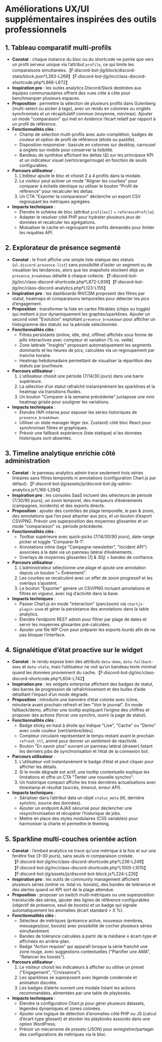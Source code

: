 # Améliorations UX/UI supplémentaires inspirées des outils professionnels

## 1. Tableau comparatif multi-profils
- **Constat** : chaque instance du bloc ou du shortcode ne pointe que vers un profil serveur unique via l’attribut `profile`, ce qui limite les comparaisons simultanées.【F:discord-bot-jlg/block/discord-stats/block.json†L263-L269】【F:discord-bot-jlg/inc/class-discord-shortcode.php†L666-L672】
- **Inspiration pro** : les suites analytics Discord/Slack destinées aux équipes communautaires offrent des vues côte à côte pour benchmarquer plusieurs espaces.
- **Proposition** : permettre la sélection de plusieurs profils dans Gutenberg (multi-select ou picker à tags), avec un rendu en colonnes ou onglets synchronisés et un récapitulatif commun (moyenne, min/max). Ajouter un mode "comparaison" qui met en évidence l’écart relatif par rapport à un profil de référence.
- **Fonctionnalités clés** :
  - Champ de sélection multi-profils avec auto-complétion, badges de couleur et option de profil de référence (étoile ou pastille).
  - Disposition responsive : bascule en colonnes sur desktop, carrousel à onglets sur mobile pour conserver la lisibilité.
  - Bandeau de synthèse affichant les deltas (∆) sur les principaux KPI et un indicateur visuel (vert/orange/rouge) en fonction de seuils configurables.
- **Parcours utilisateur** :
  1. L’éditeur ajoute le bloc et choisit 2 à 4 profils dans la modale.
  2. Le visiteur peut activer un mode "Aligner les courbes" pour comparer à échelle identique ou utiliser le bouton "Profil de référence" pour recalculer les deltas.
  3. Un CTA "Exporter la comparaison" déclenche un export CSV regroupant les métriques agrégées.
- **Impacts techniques** :
  - Étendre le schéma de bloc (attribut `profiles[]` + `referenceProfile`).
  - Adapter le resolver côté PHP pour hydrater plusieurs jeux de données et recalculer les agrégations.
  - Mutualiser le cache en regroupant les profils demandés pour limiter les requêtes API.

## 2. Explorateur de présence segmenté
- **Constat** : le front affiche une simple liste statique des statuts (`ul.discord-presence-list`) sans possibilité d’isoler un segment ou de visualiser les tendances, alors que les snapshots stockent déjà un `presence_breakdown` détaillé à chaque collecte.【F:discord-bot-jlg/inc/class-discord-shortcode.php†L872-L939】【F:discord-bot-jlg/inc/class-discord-analytics.php†L123-L155】
- **Inspiration pro** : les dashboards RH/CSM proposent des filtres par statut, heatmaps et comparaisons temporelles pour détecter les pics d’engagement.
- **Proposition** : transformer la liste en cartes filtrables (chips ou toggle) qui mettent à jour dynamiquement les graphes/sparklines. Ajouter un second volet "Evolution" exploitant `presence_breakdown` pour afficher un histogramme des statuts sur la période sélectionnée.
- **Fonctionnalités clés** :
  - Filtres persistants (online, idle, dnd, offline) affichés sous forme de pills interactives avec compteur et variation (% vs. veille).
  - Zone latérale "Insights" proposant automatiquement les segments dominants et les heures de pics, calculées via un regroupement par tranche horaire.
  - Heatmap hebdomadaire permettant de visualiser la répartition des statuts par jour/heure.
- **Parcours utilisateur** :
  1. L’utilisateur choisit une période (7/14/30 jours) dans une barre supérieure.
  2. La sélection d’un statut rafraîchit instantanément les sparklines et la heatmap via transitions fluides.
  3. Un bouton "Comparer à la semaine précédente" juxtapose une mini heatmap grisée pour souligner les variations.
- **Impacts techniques** :
  - Étendre l’API interne pour exposer les séries historiques de `presence_breakdown`.
  - Utiliser un state manager léger (ex. Zustand) côté bloc React pour synchroniser filtres et graphiques.
  - Prévoir une fallback expérience (liste statique) si les données historiques sont absentes.

## 3. Timeline analytique enrichie côté administration
- **Constat** : le panneau analytics admin trace seulement trois séries linéaires sans filtres temporels ni annotations (configuration Chart.js par défaut).【F:discord-bot-jlg/assets/js/discord-bot-jlg-admin-analytics.js†L168-L294】
- **Inspiration pro** : les consoles SaaS incluent des sélecteurs de période (7/30/90 jours), un zoom temporel, des marqueurs d’événements (campagnes, incidents) et des exports directs.
- **Proposition** : ajouter des contrôles de plage temporelle, le pan & zoom, des annotations que l’on peut attacher aux pics, et un bouton d’export CSV/PNG. Prévoir une superposition des moyennes glissantes et un mode "comparaison" vs. période précédente.
- **Fonctionnalités clés** :
  - Toolbar supérieure avec quick-picks (7/14/30/90 jours), date-range picker et toggle "Comparer N-1".
  - Annotations inline (tags "Campagne newsletter", "Incident API") associées à la date via un panneau latéral d’événements.
  - Overlays de moyennes glissantes (7j & 30j) + bandes de confiance.
- **Parcours utilisateur** :
  1. L’administrateur sélectionne une plage et ajoute une annotation depuis un bouton "+ Événement".
  2. Les courbes se recalculent avec un effet de zoom progressif et les overlays s’ajustent.
  3. Le bouton "Exporter" génère un CSV/PNG incluant annotations et filtres en vigueur, avec log d’activité dans la base.
- **Impacts techniques** :
  - Passer Chart.js en mode "interaction" (pan/zoom) via `chartjs-plugin-zoom` et gérer la persistance des annotations dans la table analytics.
  - Étendre l’endpoint REST admin pour filtrer par plage de dates et servir les moyennes glissantes pré-calculées.
  - Ajouter une file WP Cron pour préparer les exports lourds afin de ne pas bloquer l’interface.

## 4. Signalétique d’état proactive sur le widget
- **Constat** : le rendu expose bien des attributs `data-demo`, `data-fallback-demo` et `data-stale`, mais l’utilisateur ne voit qu’un bandeau texte minimal quand les données proviennent du cache.【F:discord-bot-jlg/inc/class-discord-shortcode.php†L604-L742】
- **Inspiration pro** : les widgets enterprise affichent des badges de statut, des barres de progression de rafraîchissement et des bulles d’aide détaillant l’impact d’un mode dégradé.
- **Proposition** : introduire une bannière d’état colorée avec icône, minuterie avant prochain refresh et lien "Voir le journal". En mode fallback/demo, afficher une tooltip expliquant l’origine des chiffres et proposer des actions (forcer une synchro, ouvrir la page de statut).
- **Fonctionnalités clés** :
  - Badge sticky en haut à droite qui indique "Live", "Cache" ou "Demo" avec code couleur (vert/ambre/bleu).
  - Compteur circulaire représentant le temps restant avant le prochain `refresh_ttl`, animé pour donner un sentiment de réactivité.
  - Bouton "En savoir plus" ouvrant un panneau latéral (drawer) listant les derniers jobs de synchronisation et l’état de la connexion bot.
- **Parcours utilisateur** :
  1. L’utilisateur voit instantanément le badge d’état et peut cliquer pour afficher les détails.
  2. Si le mode dégradé est actif, une tooltip contextuelle explique les limitations et offre un CTA "Tenter une nouvelle synchro".
  3. Un historique compact affiche les trois dernières actualisations avec timestamp et résultat (succès, timeout, erreur API).
- **Impacts techniques** :
  - Sérialiser dans l’attribut data un objet `status_meta` (ttl, dernière synchro, source des données).
  - Ajouter un endpoint AJAX sécurisé pour déclencher une resynchronisation et récupérer l’historique de jobs.
  - Mettre en place des styles modulaires (CSS variables) pour harmoniser la charte et permettre le theming.

## 5. Sparkline multi-couches orientée action
- **Constat** : l’embed analytics ne trace qu’une métrique à la fois et sur une fenêtre fixe (3–30 jours), sans seuils ni comparaison croisée.【F:discord-bot-jlg/inc/class-discord-shortcode.php†L236-L249】【F:discord-bot-jlg/inc/class-discord-shortcode.php†L1005-L1015】【F:discord-bot-jlg/assets/js/discord-bot-block.js†L224-L226】
- **Inspiration pro** : les outils de community management affichent plusieurs séries (online vs. total vs. boosts), des bandes de tolérance et des alertes quand un KPI sort de la plage attendue.
- **Proposition** : proposer un switch multi-métriques ou une superposition translucide des séries, ajouter des lignes de référence configurables (objectif de présence, seuil de boosts) et un badge qui signale automatiquement les anomalies (écart standard > X %).
- **Fonctionnalités clés** :
  - Sélecteur de métriques (présence active, nouveaux membres, messages/jour, boosts) avec possibilité de cocher plusieurs séries simultanément.
  - Bandes de tolérance calculées à partir de la médiane ± écart-type et affichées en arrière-plan.
  - Badge "Action requise" qui apparaît lorsque la série franchit une zone rouge, avec suggestions contextuelles ("Planifier une AMA", "Relancer les boosts").
- **Parcours utilisateur** :
  1. Le visiteur choisit les indicateurs à afficher ou utilise un preset ("Engagement", "Croissance").
  2. Les sparklines se superposent avec légende condensée et animation discrète.
  3. Les badges d’alerte ouvrent une modale listant les actions recommandées, alimentées par une table de playbooks.
- **Impacts techniques** :
  - Étendre la configuration Chart.js pour gérer plusieurs datasets, légendes dynamiques et zones colorées.
  - Ajouter une logique de détection d’anomalies côté PHP ou JS (calcul d’écart-type glissant) et stocker les playbooks associés dans une option WordPress.
  - Prévoir un mécanisme de presets (JSON) pour enregistrer/partager des configurations de métriques via le bloc.
